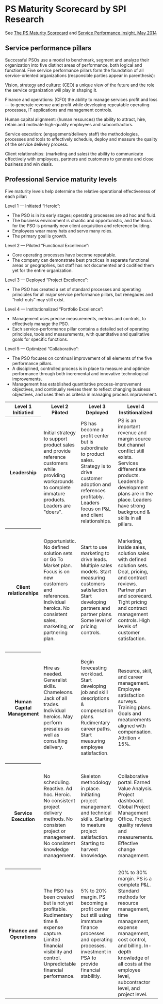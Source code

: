 # PS Maturity Scorecard by SPI Research

See [The PS Maturity Scorecard](http://spiresearch.com/spiglass/tag/maturity-model/)
and [Service Performance Insight, May 2014](http://www.internetviz.com/psjblog/wp-content/uploads/2014/05/Levels.jpg)


## Service performance pillars

Successful PSOs use a model to benchmark, segment and analyze their organization into five distinct areas of performance, both logical and functional. Five service performance pillars form the foundation of all service-oriented organizations (responsible parties appear in parenthesis):

Vision, strategy and culture: (CEO) a unique view of the future and the role the service organization will play in shaping it.

Finance and operations: (CFO) the ability to manage services profit and loss — to generate revenue and profit while developing repeatable operating processes, IT applications and management controls.

Human capital alignment: (human resources) the ability to attract, hire, retain and motivate high-quality employees and subcontractors.

Service execution: (engagement/delivery staff) the methodologies, processes and tools to effectively schedule, deploy and measure the quality of the service delivery process.

Client relationships: (marketing and sales) the ability to communicate effectively with employees, partners and customers to generate and close business and win deals.


## Professional Service maturity levels

Five maturity levels help determine the relative operational effectiveness of each pillar:

Level 1 — Initiated “Heroic”:

* The PSO is in its early stages; operating processes are ad hoc and fluid.
* The business environment is chaotic and opportunistic, and the focus for the PSO is primarily new client acquisition and reference building.
* Employees wear many hats and serve many roles.
* The primary goal is growth.

Level 2 — Piloted “Functional Excellence”:

* Core operating processes have become repeatable.
* The company can demonstrate best practices in separate functional areas or geographies, but staff has not documented and codified them yet for the entire organization.

Level 3 — Deployed “Project Excellence”:

* The PSO has created a set of standard processes and operating principles for all major service performance pillars, but renegades and “hold-outs” may still exist.

Level 4 — Institutionalized “Portfolio Excellence”:

* Management uses precise measurements, metrics and controls, to effectively manage the PSO.
* Each service-performance pillar contains a detailed set of operating principles, tools and measurements, with quantitative and qualitative goals for specific functions.

Level 5 — Optimized “Collaborative”:

* The PSO focuses on continual improvement of all elements of the five performance pillars.
* A disciplined, controlled process is in place to measure and optimize performance through both incremental and innovative technological improvements.
* Management has established quantitative process-improvement objectives, and continually revises them to reflect changing business objectives, and uses them as criteria in managing process improvement.


<table>

<tr>
<th>Level 1<br>Initiatied</th>
<th>Level 2<br>Piloted</th>
<th>Level 3<br>Deployed</th>
<th>Level 4<br>Institionalized</th>
<th>Level 5<br>Optimized</th>
</tr>

<tr>
<th>Leadership</th>
<td>Initial strategy to support product sales and provide reference customers while providing workarounds to complete immature products. Leaders are "doers".</td>
<td>PS has become a profit center but is subordinate to product sales. Strategy is to drive customer adoption and references profitably. Leaders focus on P&amp;L and client relationships.</td>
<td>PS is an important revenue and margin source but channel conflict still exists. Services differentiate products. Leadership development plans are in the place. Leaders have strong background & skills in all pillars.</td>
<td>Service leads products. PS is a vital part of the company. Solution selling is a way of life. PS is included in all strategy decisions. Succession plans are in place for critical leadership roles.</td>
<td>PS is critical to the company. Service strategy is clear. Complimentary goals and measurements are in place for all functions. Leaders have global vision and continually focus on renewal & expansion.</td>
</tr>

<tr>
<th>Client relationships</th>
<td>Opportunistic. No defined solution sets or Go To Market plan. Focus is on new customers and references. Individual heroics. No consistent sales, marketing, or partnering plan.</td>
<td>Start to use marketing to drive leads. Multiple sales models. Start measuring customers satisfaction. Start developing partners and partner plans. Some level of pricing controls.</td>
<td>Marketing, inside sales, solution sales with defined solution sets. Deal, pricing, and contract reviews. Partner plan and scorecard. Tight pricing and contract management controls. High levels of customer satisfaction.</td>
<td>Business processes, veritical and horizontal solutions. Centers of excellence. Top client and partner programs. Global contract and pricing management. Key partner relationships. Strong customer reference programs.</td>
<td>Executive relationshiops. Thought leadership. Brand building and awareness. High customer satisfaction. Integrated sales, marketing, and partnering. High quality references.</td>
</tr>

<tr>
<th>Human Capital Management</th>
<td>Hire as needed. Generalist skills. Chameleons. Jack of all trades. Individual heroics. May perform presales as well as consulting delivery.</td>
<td>Begin forecasting workload. Start developing job and skill descriptions & compensation plans. Rudimentary career paths. Start measuring employee satisfaction.</td>
<td>Resource, skill, and career management. Employee satisfaction surveys. Training plans. Goals and meaturements aligned with compensation. Attrition < 15%.</td>
<td>Business processes and vertical skills in addition to technical skills and project skills. Career leadder and menotring programs. Training investments to support career. Low attrition. High satisfaction.</td>
<td>Continually staff and train to meet future needs. Highly skilled, motivated workforce. Outsource commodity skills or peak demand. Sophisticated variable on-shore and off-short workforce model.</td>
</tr>

<tr>
<th>Service Execution</th>
<td>No scheduling. Reactive. Ad hoc. Heroic. No consistent project delivery methods. No consisten project or management. No consistent knowledge management.</td>
<td>Skeleton methodology in place. Initiating project management and technical skills. Starting to meature project satisfaction. Starting to harvest knowledge.</td>
<td>Collaborative portal. Earned Value Analysis. Project dashboard. Global Project Management Office. Project quality reviews and measurements. Effective change management.</td>
<td>Integrated project and resource management. Using portfolio management. Global PMO. Global project dashboard. Global knowledge management. Global resource management.</td>
<td>Integrated solutions. Continual checks and balances to assure superior utilitization and bill rates. Complete visibility to global project quality. Multi-disciplinary resource management.</td>
</tr>

<tr>
<th>Finance and Operations</th>
<td>The PSO has been created but is not yet profitable. Rudimentary time & expense capture. Limited financial visibility and control. Unpredictable financial performance.</td>
<td>5% to 20% margin. PS becoming a profit center but still using immature finance processes and operating processes. investment in PSA to provide financial stabilitiy.</td>
<td>20% to 30% margin. PS is a complete P&amp;L. Standard methods for resource management, time management, expense management, cost control, and billing. In-depth knowledge of all costs at the employee level, subcontractor level, and project level.</td>
<td>PS generates > 20% of overall company revenue, and contributes > 30% margin. Well developed finance and operations processes and controls. IT automation and integration for all areas.</td>
<td>PS generates > 40% margin. Continous improvement and enhancement. High profit. Integrated systems. Global with disciplined process controls and optimization.</td>
</tr>

</table>


